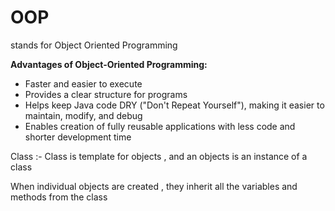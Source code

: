 # OOP 

stands for Object Oriented Programming 

**Advantages of Object-Oriented Programming:**

- Faster and easier to execute
- Provides a clear structure for programs
- Helps keep Java code DRY ("Don't Repeat Yourself"), making it easier to maintain, modify, and debug
- Enables creation of fully reusable applications with less code and shorter development time


Class :- Class is template for objects , and an objects is an instance of a class 

When individual objects are created , they inherit all the variables and methods from the class